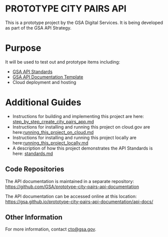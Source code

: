 # PROTOTYPE CITY PAIRS API
This is a prototype project by the GSA Digital Services. It is being developed as part of the GSA API Strategy. 

# Purpose
It will be used to test out and prototype items including:
- [GSA API Standards](https://github.com/GSA/api-standards)
- [GSA API Documentation Template](https://github.com/GSA/api-documentation-template)
- Cloud deployment and hosting
# Additional Guides
- Instructions for building and implementing this project are here: [step_by_step_create_city_pairs_app.md](step_by_step_create_city_pairs_app.md)
- Instructions for installing and running this project on cloud.gov are here:[running_this_project_on_cloud.md](running_this_project_on_cloud.md)
- Instructions for installing and running this project locally are here:[running_this_project_locally.md](running_this_project_locally.md)
- A description of how this project demonstrates the API Standards is here: [standards.md](standards.md)

## Code Repositories
The API documentation is maintained in a separate repository: https://github.com/GSA/prototype-city-pairs-api-documentation

The API documentation can be accessed online at this location: https://gsa.github.io/prototype-city-pairs-api-documentation/api-docs/

## Other Information
For more information, contact cto@gsa.gov.
